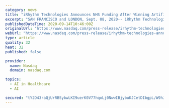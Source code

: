 ```yaml
---
category: news
title: "iRhythm Technologies Announces NHS Funding After Winning Artificial Intelligence in Health and Care Award"
excerpt: "SAN FRANCISCO and LONDON, Sept. 08, 2020-- iRhythm Technologies, a leading digital health care solutions company focused on the advancement of cardiac care, has today been named a winner of the Artificial Intelligence in Health and Care Award."
publishedDateTime: 2020-09-14T10:46:00Z
originalUrl: "https://www.nasdaq.com/press-release/irhythm-technologies-announces-nhs-funding-after-winning-artificial-intelligence-in-0"
webUrl: "https://www.nasdaq.com/press-release/irhythm-technologies-announces-nhs-funding-after-winning-artificial-intelligence-in-0"
type: article
quality: 32
heat: 32
published: false

provider:
  name: Nasdaq
  domain: nasdaq.com

topics:
  - AI in Healthcare
  - AI

secured: "tY2D43raQjUrRBSybwLKI9uerK0V77hqoLj0NwwIBjybuKJCetDIbgpL/W9hJgYyVsLrGdr+EVw+ospj5gZw3HhT0lsq8NYUmGR/P4o+YTpq4fH5tMNTfFNHy4Ro6SrY1hDHLtDF8xI15KP87AROqoW8aFk6hK1hr0X2jZlIB1DO0nPGrAP9oNDmvvFh3dRPS8WWGRn/U24lvZqvmZPDfgc0a3fqKzVTX3liEGDVBQphQPrPuJBvnNhgwuX9t76GiAs+D0yM/9X8uVbDrBJ6i2zv+FkilKCFw1v/sZhShiRqpMC28L0Fxc+Jg+R288U7wcIRXnPQZefliVYtDJ6O731b/EdEVtQXQ1SbvyJlvaY=;/Pz8eEu2GVl9xzjlaXKL9A=="
---
```


